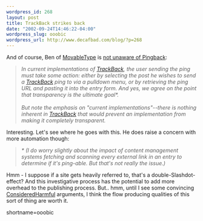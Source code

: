 ```yaml
--- 
wordpress_id: 268
layout: post
title: TrackBack strikes back
date: "2002-09-24T14:46:22-04:00"
wordpress_slug: ooobic
wordpress_url: http://www.decafbad.com/blog/?p=268
---
```

And of course, Ben of <a href="http://www.decafbad.com/twiki/bin/view/Main/MovableType">MovableType</a> is <a href="http://www.stupidfool.org/archives/2002/09/000211.shtml">not unaware of Pingback</a>:<blockquote><i>In current implementations of <a href="http://www.decafbad.com/twiki/bin/view/Main/TrackBack">TrackBack</a>, the user sending the ping must take some action: either by selecting the post he wishes to send a <a href="http://www.decafbad.com/twiki/bin/view/Main/TrackBack">TrackBack</a> ping to via a pulldown menu, or by retrieving the ping URL and pasting it into the entry form. And yes, we agree on the point that transparency is the ultimate goal*.
<br /><br />
But note the emphasis on "current implementations"--there is nothing inherent in <a href="http://www.decafbad.com/twiki/bin/view/Main/TrackBack">TrackBack</a> that would prevent an implementation from making it completely transparent.</i></blockquote>Interesting.  Let's see where he goes with this.  He does raise a concern with more automation though:<blockquote><i>* (I do worry slightly about the impact of content management systems fetching and scanning every external link in an entry to determine if it's ping-able. But that's not really the issue.)</i></blockquote>Hmm - I suppose if a site gets heavily referred to, that's a double-Slashdot-effect?  And this investigative process has the potential to add more overhead to the publishing process.  But.. hmm, until I see some convincing <a href="http://www.decafbad.com/twiki/bin/view/Main/ConsideredHarmful">ConsideredHarmful</a> arguments, I think the flow producing qualities of this sort of thing are worth it.
<!--more-->
shortname=ooobic
